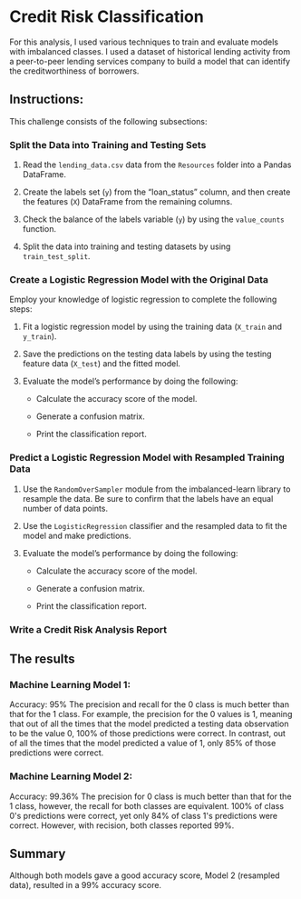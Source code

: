 # Credit Risk Classification

For this analysis, I used various techniques to train and evaluate models with imbalanced classes. I used a dataset of historical lending activity from a peer-to-peer lending services company to build a model that can identify the creditworthiness of borrowers.

## Instructions:

This challenge consists of the following subsections:

### Split the Data into Training and Testing Sets

1. Read the `lending_data.csv` data from the `Resources` folder into a Pandas DataFrame.

2. Create the labels set (`y`)  from the “loan_status” column, and then create the features (`X`) DataFrame from the remaining columns.

3. Check the balance of the labels variable (`y`) by using the `value_counts` function.

4. Split the data into training and testing datasets by using `train_test_split`.


### Create a Logistic Regression Model with the Original Data

Employ your knowledge of logistic regression to complete the following steps:

1. Fit a logistic regression model by using the training data (`X_train` and `y_train`).

2. Save the predictions on the testing data labels by using the testing feature data (`X_test`) and the fitted model.

3. Evaluate the model’s performance by doing the following:

    * Calculate the accuracy score of the model.

    * Generate a confusion matrix.

    * Print the classification report.

### Predict a Logistic Regression Model with Resampled Training Data


1. Use the `RandomOverSampler` module from the imbalanced-learn library to resample the data. Be sure to confirm that the labels have an equal number of data points. 

2. Use the `LogisticRegression` classifier and the resampled data to fit the model and make predictions.

3. Evaluate the model’s performance by doing the following:

    * Calculate the accuracy score of the model.

    * Generate a confusion matrix.

    * Print the classification report.
    

### Write a Credit Risk Analysis Report

## The results
### Machine Learning Model 1:
Accuracy: 95%
The precision and recall for the 0 class is much better than that for the 1 class. For example, the precision for the 0 values is 1, meaning that out of all the times that the model predicted a testing data observation to be the value 0, 100% of those predictions were correct. In contrast, out of all the times that the model predicted a value of 1, only 85% of those predictions were correct.

### Machine Learning Model 2:
Accuracy: 99.36%
The precision for 0 class is much better than that for the 1 class, however, the recall for both classes are equivalent. 100% of class 0's predictions were correct, yet only 84% of class 1's predictions were correct. However, with recision, both classes reported 99%.

## Summary

Although both models gave a good accuracy score, Model 2 (resampled data), resulted in a 99% accuracy score. 
